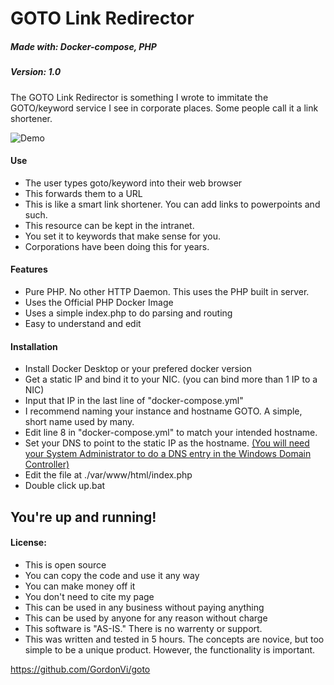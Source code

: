 # GOTO Link Redirector
##### Made with: Docker-compose, PHP
##### Version: 1.0

The GOTO Link Redirector is something I wrote to immitate the GOTO/keyword service I see in corporate places. Some people call it a link shortener. 

![Demo](http://virasawmi.com/gordon/images/goto.gif)

#### Use
- The user types goto/keyword into their web browser
- This forwards them to a URL
- This is like a smart link shortener. You can add links to powerpoints and such.
- This resource can be kept in the intranet. 
- You set it to keywords that make sense for you.
- Corporations have been doing this for years.

#### Features

- Pure PHP. No other HTTP Daemon. This uses the PHP built in server.
- Uses the Official PHP Docker Image
- Uses a simple index.php to do parsing and routing
- Easy to understand and edit

#### Installation

- Install Docker Desktop or your prefered docker version
- Get a static IP and bind it to your NIC. (you can bind more than 1 IP to a NIC)
- Input that IP in the last line of "docker-compose.yml"
- I recommend naming your instance and hostname GOTO. A simple, short name used by many.
- Edit line 8 in "docker-compose.yml" to match your intended hostname.
- Set your DNS to point to the static IP as the hostname. [(You will need your System Administrator to do a DNS entry in the Windows Domain Controller)](https://docs.microsoft.com/en-us/windows-server/identity/ad-fs/deployment/add-a-host--a--resource-record-to-corporate-dns-for-a-federation-server)
- Edit the file at ./var/www/html/index.php
- Double click up.bat

## You're up and running!

#### License:  
  
- This is open source
- You can copy the code and use it any way
- You can make money off it
- You don't need to cite my page
- This can be used in any business without paying anything
- This can be used by anyone for any reason without charge
- This software is "AS-IS." There is no warrenty or support.
- This was written and tested in 5 hours. The concepts are novice, but too simple to be a unique product. However, the functionality is important.

https://github.com/GordonVi/goto
